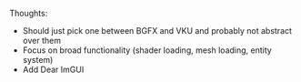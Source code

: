 Thoughts:
- Should just pick one between BGFX and VKU and probably not abstract over them
- Focus on broad functionality (shader loading, mesh loading, entity system)
- Add Dear ImGUI
